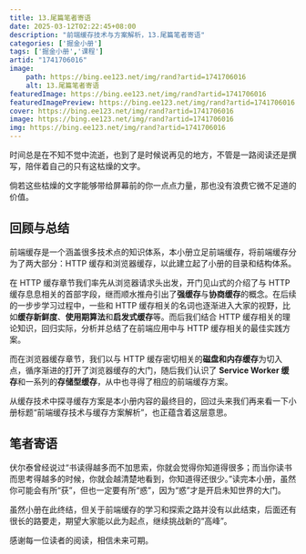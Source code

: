 ```yaml
---
title: 13.尾篇笔者寄语
date: 2025-03-12T02:22:45+08:00
description: "前端缓存技术与方案解析，13.尾篇笔者寄语"
categories: ['掘金小册']
tags: ['掘金小册','课程']
artid: "1741706016"
image:
    path: https://bing.ee123.net/img/rand?artid=1741706016
    alt: 13.尾篇笔者寄语
featuredImage: https://bing.ee123.net/img/rand?artid=1741706016
featuredImagePreview: https://bing.ee123.net/img/rand?artid=1741706016
cover: https://bing.ee123.net/img/rand?artid=1741706016
image: https://bing.ee123.net/img/rand?artid=1741706016
img: https://bing.ee123.net/img/rand?artid=1741706016
---
```


时间总是在不知不觉中流逝，也到了是时候说再见的地方，不管是一路阅读还是撰写，陪伴着自己的只有这枯燥的文字。

倘若这些枯燥的文字能够带给屏幕前的你一点点力量，那也没有浪费它微不足道的价值。

## 回顾与总结

前端缓存是一个涵盖很多技术点的知识体系，本小册立足前端缓存，将前端缓存分为了两大部分：HTTP 缓存和浏览器缓存，以此建立起了小册的目录和结构体系。

在 HTTP 缓存章节我们率先从浏览器请求头出发，开门见山式的介绍了与 HTTP 缓存息息相关的首部字段，继而顺水推舟引出了**强缓存**与**协商缓存**的概念。在后续的一步步学习过程中，一些和 HTTP 缓存相关的名词也逐渐进入大家的视野，比如**缓存新鲜度**、**使用期算法**和**启发式缓存**等。而后我们结合 HTTP 缓存相关的理论知识，回归实际，分析并总结了在前端应用中与 HTTP 缓存相关的最佳实践方案。

而在浏览器缓存章节，我们以与 HTTP 缓存密切相关的**磁盘和内存缓存**为切入点，循序渐进的打开了浏览器缓存的大门，随后我们认识了 **Service Worker 缓存**和一系列的**存储型缓存**，从中也寻得了相应的前端缓存方案。

从缓存技术中探寻缓存方案是本小册内容的最终目的，回过头来我们再来看一下小册标题“前端缓存技术与缓存方案解析”，也正蕴含着这层意思。

## 笔者寄语

伏尔泰曾经说过“书读得越多而不加思索，你就会觉得你知道得很多；而当你读书而思考得越多的时候，你就会越清楚地看到，你知道得还很少。”读完本小册，虽然你可能会有所“获”，但也一定要有所“惑”，因为“惑”才是开启未知世界的大门。

虽然小册在此终结，但关于前端缓存的学习和探索之路并没有以此结束，后面还有很长的路要走，期望大家能以此为起点，继续挑战新的“高峰”。

感谢每一位读者的阅读，相信未来可期。

